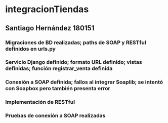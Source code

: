 # integracionTiendas

## Santiago Hernández 180151 

### Migraciones de BD realizadas; paths de SOAP y RESTful definidos en urls.py
### Servicio Django definido; formato URL definido; vistas definidas; función registrar_venta definida
### Conexión a SOAP definida; fallos al integrar Soaplib; se intentó con Soapbox pero también presenta error  
### Implementación de RESTful 
### Pruebas de conexión a SOAP realizadas 
